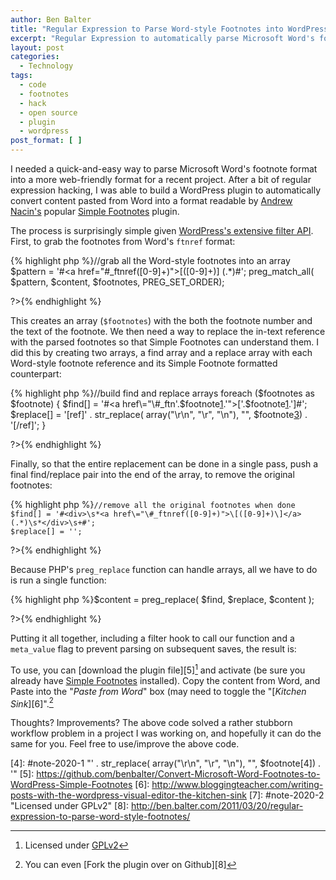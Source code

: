 ```yaml
---
author: Ben Balter
title: "Regular Expression to Parse Word-style Footnotes into WordPress's Simple Footnotes Format"
excerpt: "Regular Expression to automatically parse Microsoft Word's footnote format into a more web-friendly format for WordPress's Simple Footnotes plugin"
layout: post
categories:
  - Technology
tags:
  - code
  - footnotes
  - hack
  - open source
  - plugin
  - wordpress
post_format: [ ]
---
```

I needed a quick-and-easy way to parse Microsoft Word's footnote format into a more web-friendly format for a recent project. After a bit of regular expression hacking, I was able to build a WordPress plugin to automatically convert content pasted from Word into a format readable by [Andrew Nacin's][1] popular [Simple Footnotes][2] plugin.  
  
The process is surprisingly simple given [WordPress's extensive filter API][3]. First, to grab the footnotes from Word's `ftnref` format:

<div>{% highlight php %}<?php

//grab all the Word-style footnotes into an array
$pattern = '#<a href\="\#_ftnref([0-9]+)">\[([0-9]+)\]</a> (.*)#';
preg_match_all( $pattern, $content, $footnotes, PREG_SET_ORDER);

?>{% endhighlight %}</div>

This creates an array (`$footnotes`) with the both the footnote number and the text of the footnote. We then need a way to replace the in-text reference with the parsed footnotes so that Simple Footnotes can understand them. I did this by creating two arrays, a find array and a replace array with each Word-style footnote reference and its Simple Footnote formatted counterpart:

<div>{% highlight php %}<?php

//build find and replace arrays
foreach ($footnotes as $footnote) {
  $find[] = '#<a href\="\#_ftn'.$footnote[1].'">\['.$footnote[1].'\]</a>#';
  $replace[] = '[ref]' . str_replace( array("\r\n", "\r", "\n"), "",   $footnote[3]) . '[/ref]';
}   

?>{% endhighlight %}</div>

Finally, so that the entire replacement can be done in a single pass, push a final find/replace pair into the end of the array, to remove the original footnotes:

<div>{% highlight php %}<?php

    //remove all the original footnotes when done
    $find[] = '#<div>\s*<a href\="\#_ftnref([0-9]+)">\[([0-9]+)\]</a> (.*)\s*</div>\s+#';
    $replace[] = '';

?>{% endhighlight %}</div>

Because PHP's `preg_replace` function can handle arrays, all we have to do is run a single function:

<div>{% highlight php %}<?php

$content = preg_replace( $find, $replace, $content );

?>{% endhighlight %}</div>
    
Putting it all together, including a filter hook to call our function and a `meta_value` flag to prevent parsing on subsequent saves, the result is:

<script src="http://gist-it.appspot.com/github/benbalter/Convert-Microsoft-Word-Footnotes-to-WordPress-Simple-Footnotes/raw/master/parse-footnotes.php">     </script>

To use, you can [download the plugin file][5][^1] and activate (be sure you already have [Simple Footnotes][2] installed). Copy the content from Word, and Paste into the "*Paste from Word*" box (may need to toggle the "[*Kitchen Sink*][6]".[^2]

Thoughts? Improvements? The above code solved a rather stubborn workflow problem in a project I was working on, and hopefully it can do the same for you. Feel free to use/improve the above code.

[^1]: Licensed under [GPLv2][10]
[^2]: You can even [Fork the plugin over on Github][8]

 [1]: http://andrewnacin.com
 [2]: http://andrewnacin.com/2010/07/24/simple-footnotes-0-3/
 [3]: http://codex.wordpress.org/Plugin_API/Filter_Reference
 [4]: #note-2020-1 "' . str_replace( array("\r\n", "\r", "\n"), "", $footnote[4]) . '"
 [5]: https://github.com/benbalter/Convert-Microsoft-Word-Footnotes-to-WordPress-Simple-Footnotes
 [6]: http://www.bloggingteacher.com/writing-posts-with-the-wordpress-visual-editor-the-kitchen-sink
 [7]: #note-2020-2 "Licensed under GPLv2"
 [8]: http://ben.balter.com/2011/03/20/regular-expression-to-parse-word-style-footnotes/
 
 [10]: http://wordpress.org/about/gpl/